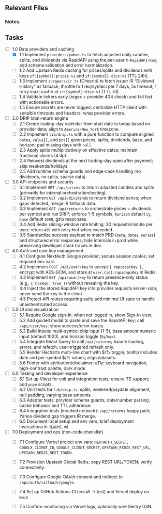 ## Relevant Files



### Notes



## Tasks

- [ ] 1.0 Data providers and caching
  - [x] 1.1 Implement `providers/yahoo.ts` to fetch adjusted daily candles, splits, and dividends via RapidAPI using the per-user `X-RapidAPI-Key`; add schema validation and error normalization.
  - [ ] 1.2 Add Upstash Redis caching for prices/splits and dividends with keys `yf:{symbol}:prices:v1` and `yf:{symbol}:divs:v1` (TTL 24h).
  - [ ] 1.3 Implement `scrapers/ir.ts` (Cheerio) to fetch issuer IR “Dividend History” as fallback; throttle to 1 req/symbol per 7 days; 5s timeout; 1 retry max; cache at `ir:{symbol}:divs:v1` (TTL 7d).
  - [ ] 1.4 Validate tickers early (regex + provider 404 check) and fail fast with actionable errors.
  - [ ] 1.5 Ensure secrets are never logged; centralize HTTP client with sensible timeouts and headers; wrap provider errors.

- [ ] 2.0 DRIP total-return engine
  - [ ] 2.1 Create trading-day calendar from start date to today based on provider data; align to `America/New_York` timezone.
  - [ ] 2.2 Implement `lib/drip.ts` with a pure function to compute aligned `dates`, `value[]`, and `pct[]` given prices, splits, dividends, base, and horizon; pad missing days with `null`.
  - [ ] 2.3 Apply splits multiplicatively on effective dates; maintain fractional shares (4 dp).
  - [ ] 2.4 Reinvest dividends at the next trading-day open after payment; skip weekends/holidays.
  - [ ] 2.5 Add runtime schema guards and edge-case handling (no dividends, no splits, sparse data).

- [ ] 3.0 API endpoints and security
  - [ ] 3.1 Implement `GET /api/prices` to return adjusted candles and splits (primarily for internal orchestration/testing).
  - [ ] 3.2 Implement `GET /api/dividends` to return dividend series; when gaps detected, merge IR fallback data.
  - [ ] 3.3 Implement `GET /api/returns` to orchestrate prices + dividends per symbol and run DRIP; enforce 1–5 symbols, `horizon` default `5y`, `base` default `1000`; gzip responses.
  - [ ] 3.4 Add Redis sliding-window rate limiting: 30 requests/minute per user; return `429` with retry hint when exceeded.
  - [ ] 3.5 Standardize success payload to match PRD (`meta`, `dates`, `series`) and structured error responses; hide internals in prod while preserving developer stack traces in dev.

- [ ] 4.0 Auth and user key management
  - [ ] 4.1 Configure NextAuth Google provider; secure session cookie; set required env vars.
  - [ ] 4.2 Implement `POST /api/user/key` to accept `{ rapidapiKey }`, encrypt with AES-GCM, and store at `user:{id}:rapidapiKey` in Redis.
  - [ ] 4.3 Implement `GET /api/user/key` to return presence-only status (e.g., `{ hasKey: true }`) without revealing the key.
  - [ ] 4.4 Inject the stored RapidAPI key into provider requests server-side; never send the key to the client.
  - [ ] 4.5 Protect API routes requiring auth; add minimal UI state to handle unauthenticated access.

- [ ] 5.0 UI and visualization
  - [ ] 5.1 Require Google sign-in; when not logged in, show Sign-In view.
  - [ ] 5.2 Add guided modal to paste and save the RapidAPI key; call `/api/user/key`; show success/error toasts.
  - [ ] 5.3 Build inputs: multi-symbol chip input (1–5), base amount numeric input (default 1000), and horizon toggle (`5y`/`max`).
  - [ ] 5.4 Integrate React Query to call `/api/returns`; handle loading, errors, and refetch; user-triggered refresh only.
  - [ ] 5.5 Render Recharts multi-line chart with $/% toggle; tooltip includes date and per-symbol $/% values; align datasets.
  - [ ] 5.6 Footer with attribution/disclaimer; a11y: keyboard navigation, high-contrast palette, dark mode.

- [ ] 6.0 Testing and developer experience
  - [ ] 6.1 Set up Vitest for unit and integration tests; ensure TS support; add `pnpm` scripts.
  - [ ] 6.2 Unit tests for `lib/drip.ts`: splits, weekend/paydate alignment, null padding, varying base amounts.
  - [ ] 6.3 Adapter tests: provider schema guards; date/number parsing; cache behavior and TTL adherence.
  - [ ] 6.4 Integration tests (mocked network): `/api/returns` happy path; Yahoo dividend gap triggers IR merge.
  - [ ] 6.5 Document local setup and env vars; brief deployment instructions in `README.md`.

- [ ] 7.0 Deployment and ops (non-code checklist)
  - [ ] 7.1 Configure Vercel project env vars: `NEXTAUTH_SECRET`, `GOOGLE_CLIENT_ID`, `GOOGLE_CLIENT_SECRET`, `UPSTASH_REDIS_REST_URL`, `UPSTASH_REDIS_REST_TOKEN`.
  - [ ] 7.2 Provision Upstash Global Redis; copy REST URL/TOKEN; verify connectivity.
  - [ ] 7.3 Configure Google OAuth consent and redirect to `/api/auth/callback/google`.
  - [ ] 7.4 Set up GitHub Actions CI (install → test) and Vercel deploy on `main`.
  - [ ] 7.5 Confirm monitoring via Vercel logs; optionally wire Sentry DSN.


